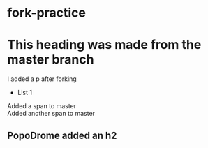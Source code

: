 # fork-practice

<h1>This heading was made from the master branch</h1>
<div>
  <p>I added a p after forking</p>
</div>
<ul>
  <li>List 1</li>
</ul>
<span>Added a span to master</span><br/>
<span>Added another span to master</span>
<h2>PopoDrome added an h2</h2>
